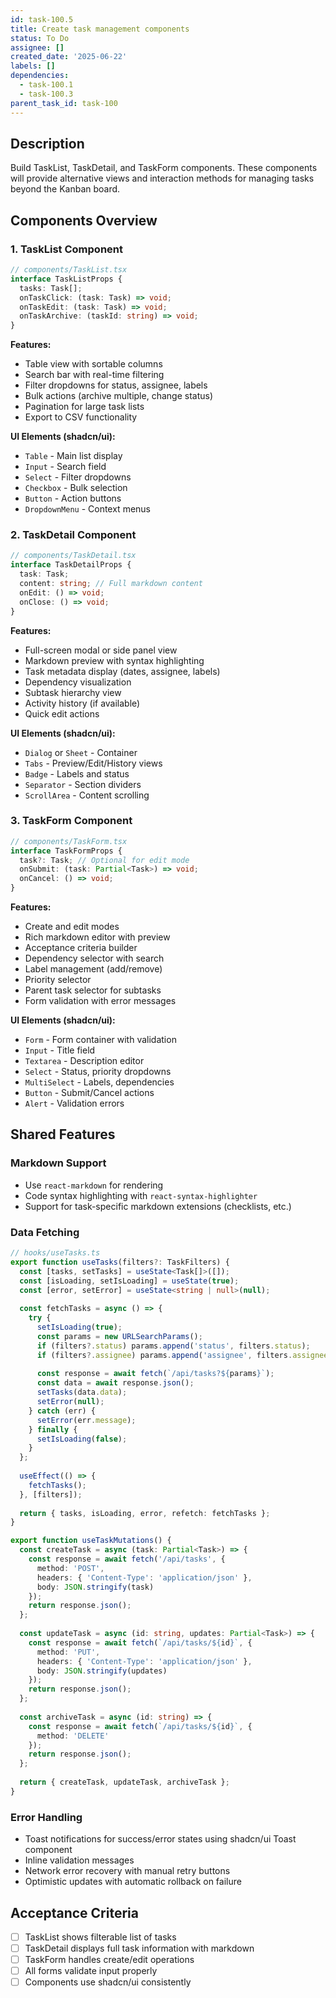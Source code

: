 ```yaml
---
id: task-100.5
title: Create task management components
status: To Do
assignee: []
created_date: '2025-06-22'
labels: []
dependencies:
  - task-100.1
  - task-100.3
parent_task_id: task-100
---
```


## Description

Build TaskList, TaskDetail, and TaskForm components. These components will provide alternative views and interaction methods for managing tasks beyond the Kanban board.

## Components Overview

### 1. TaskList Component

```typescript
// components/TaskList.tsx
interface TaskListProps {
  tasks: Task[];
  onTaskClick: (task: Task) => void;
  onTaskEdit: (task: Task) => void;
  onTaskArchive: (taskId: string) => void;
}
```

**Features:**
- Table view with sortable columns
- Search bar with real-time filtering
- Filter dropdowns for status, assignee, labels
- Bulk actions (archive multiple, change status)
- Pagination for large task lists
- Export to CSV functionality

**UI Elements (shadcn/ui):**
- `Table` - Main list display
- `Input` - Search field
- `Select` - Filter dropdowns
- `Checkbox` - Bulk selection
- `Button` - Action buttons
- `DropdownMenu` - Context menus

### 2. TaskDetail Component

```typescript
// components/TaskDetail.tsx
interface TaskDetailProps {
  task: Task;
  content: string; // Full markdown content
  onEdit: () => void;
  onClose: () => void;
}
```

**Features:**
- Full-screen modal or side panel view
- Markdown preview with syntax highlighting
- Task metadata display (dates, assignee, labels)
- Dependency visualization
- Subtask hierarchy view
- Activity history (if available)
- Quick edit actions

**UI Elements (shadcn/ui):**
- `Dialog` or `Sheet` - Container
- `Tabs` - Preview/Edit/History views
- `Badge` - Labels and status
- `Separator` - Section dividers
- `ScrollArea` - Content scrolling

### 3. TaskForm Component

```typescript
// components/TaskForm.tsx
interface TaskFormProps {
  task?: Task; // Optional for edit mode
  onSubmit: (task: Partial<Task>) => void;
  onCancel: () => void;
}
```

**Features:**
- Create and edit modes
- Rich markdown editor with preview
- Acceptance criteria builder
- Dependency selector with search
- Label management (add/remove)
- Priority selector
- Parent task selector for subtasks
- Form validation with error messages

**UI Elements (shadcn/ui):**
- `Form` - Form container with validation
- `Input` - Title field
- `Textarea` - Description editor
- `Select` - Status, priority dropdowns
- `MultiSelect` - Labels, dependencies
- `Button` - Submit/Cancel actions
- `Alert` - Validation errors

## Shared Features

### Markdown Support
- Use `react-markdown` for rendering
- Code syntax highlighting with `react-syntax-highlighter`
- Support for task-specific markdown extensions (checklists, etc.)

### Data Fetching
```typescript
// hooks/useTasks.ts
export function useTasks(filters?: TaskFilters) {
  const [tasks, setTasks] = useState<Task[]>([]);
  const [isLoading, setIsLoading] = useState(true);
  const [error, setError] = useState<string | null>(null);
  
  const fetchTasks = async () => {
    try {
      setIsLoading(true);
      const params = new URLSearchParams();
      if (filters?.status) params.append('status', filters.status);
      if (filters?.assignee) params.append('assignee', filters.assignee);
      
      const response = await fetch(`/api/tasks?${params}`);
      const data = await response.json();
      setTasks(data.data);
      setError(null);
    } catch (err) {
      setError(err.message);
    } finally {
      setIsLoading(false);
    }
  };
  
  useEffect(() => {
    fetchTasks();
  }, [filters]);
  
  return { tasks, isLoading, error, refetch: fetchTasks };
}

export function useTaskMutations() {
  const createTask = async (task: Partial<Task>) => {
    const response = await fetch('/api/tasks', {
      method: 'POST',
      headers: { 'Content-Type': 'application/json' },
      body: JSON.stringify(task)
    });
    return response.json();
  };
  
  const updateTask = async (id: string, updates: Partial<Task>) => {
    const response = await fetch(`/api/tasks/${id}`, {
      method: 'PUT',
      headers: { 'Content-Type': 'application/json' },
      body: JSON.stringify(updates)
    });
    return response.json();
  };
  
  const archiveTask = async (id: string) => {
    const response = await fetch(`/api/tasks/${id}`, {
      method: 'DELETE'
    });
    return response.json();
  };
  
  return { createTask, updateTask, archiveTask };
}
```

### Error Handling
- Toast notifications for success/error states using shadcn/ui Toast component
- Inline validation messages
- Network error recovery with manual retry buttons
- Optimistic updates with automatic rollback on failure

## Acceptance Criteria

- [ ] TaskList shows filterable list of tasks
- [ ] TaskDetail displays full task information with markdown
- [ ] TaskForm handles create/edit operations
- [ ] All forms validate input properly
- [ ] Components use shadcn/ui consistently

